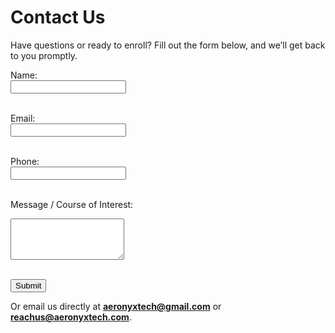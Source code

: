 # Contact Us

Have questions or ready to enroll? Fill out the form below, and we’ll get back to you promptly.

<form action="mailto:aeronyxtech@gmail.com,reachus@aeronyxtech.com" method="post" enctype="text/plain">
  <label for="name">Name:</label><br>
  <input type="text" id="name" name="Name" required><br><br>

<label for="email">Email:</label><br>
<input type="email" id="email" name="Email" required><br><br>

<label for="phone">Phone:</label><br>
<input type="tel" id="phone" name="Phone"><br><br>

<label for="message">Message / Course of Interest:</label><br>
<textarea id="message" name="Message" rows="4" required></textarea><br><br>

<button type="submit">Submit</button>
</form>

Or email us directly at **aeronyxtech@gmail.com** or **reachus@aeronyxtech.com**.